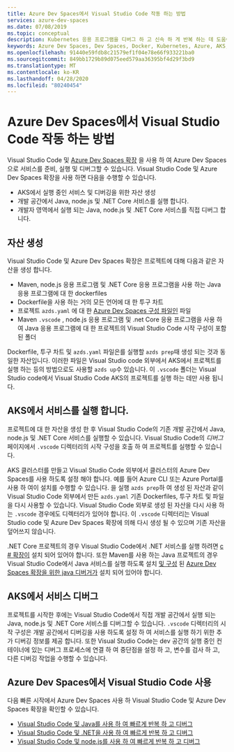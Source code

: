 ```yaml
---
title: Azure Dev Spaces에서 Visual Studio Code 작동 하는 방법
services: azure-dev-spaces
ms.date: 07/08/2019
ms.topic: conceptual
description: Kubernetes 응용 프로그램을 디버그 하 고 신속 하 게 반복 하는 데 도움이 되는 Visual Studio Code 및 Azure Dev Spaces 방법을 알아보세요.
keywords: Azure Dev Spaces, Dev Spaces, Docker, Kubernetes, Azure, AKS, Azure Kubernetes Service, 컨테이너
ms.openlocfilehash: 91440e59fdb8c21579ef1f04e78e66f933221ba0
ms.sourcegitcommit: 849bb1729b89d075eed579aa36395bf4d29f3bd9
ms.translationtype: MT
ms.contentlocale: ko-KR
ms.lasthandoff: 04/28/2020
ms.locfileid: "80240454"
---
```

# <a name="how-visual-studio-code-works-with-azure-dev-spaces"></a>Azure Dev Spaces에서 Visual Studio Code 작동 하는 방법

Visual Studio Code 및 [Azure Dev Spaces 확장][azds-extension] 을 사용 하 여 Azure Dev Spaces으로 서비스를 준비, 실행 및 디버그할 수 있습니다. Visual Studio Code 및 Azure Dev Spaces 확장을 사용 하면 다음을 수행할 수 있습니다.

* AKS에서 실행 중인 서비스 및 디버깅을 위한 자산 생성
* 개발 공간에서 Java, node.js 및 .NET Core 서비스를 실행 합니다.
* 개발자 영역에서 실행 되는 Java, node.js 및 .NET Core 서비스를 직접 디버그 합니다.

## <a name="generate-assets"></a>자산 생성

Visual Studio Code 및 Azure Dev Spaces 확장은 프로젝트에 대해 다음과 같은 자산을 생성 합니다.

* Maven, node.js 응용 프로그램 및 .NET Core 응용 프로그램을 사용 하는 Java 응용 프로그램에 대 한 dockerfiles
* Dockerfile을 사용 하는 거의 모든 언어에 대 한 투구 차트
* 프로젝트 `azds.yaml` 에 대 한 [Azure Dev Spaces 구성 파일인][azds-yaml] 파일
* Maven `.vscode` , node.js 응용 프로그램 및 .net Core 응용 프로그램을 사용 하 여 Java 응용 프로그램에 대 한 프로젝트의 Visual Studio Code 시작 구성이 포함 된 폴더

Dockerfile, 투구 차트 및 `azds.yaml` 파일은를 실행할 `azds prep`때 생성 되는 것과 동일한 자산입니다. 이러한 파일은 Visual Studio code 외부에서 AKS에서 프로젝트를 실행 하는 등의 방법으로도 사용할 `azds up`수 있습니다. 이 `.vscode` 폴더는 Visual Studio code에서 Visual Studio Code AKS의 프로젝트를 실행 하는 데만 사용 됩니다.

## <a name="run-your-service-in-aks"></a>AKS에서 서비스를 실행 합니다.

프로젝트에 대 한 자산을 생성 한 후 Visual Studio Code의 기존 개발 공간에서 Java, node.js 및 .NET Core 서비스를 실행할 수 있습니다. Visual Studio Code의 *디버그* 페이지에서 `.vscode` 디렉터리의 시작 구성을 호출 하 여 프로젝트를 실행할 수 있습니다.

AKS 클러스터를 만들고 Visual Studio Code 외부에서 클러스터의 Azure Dev Spaces를 사용 하도록 설정 해야 합니다. 예를 들어 Azure CLI 또는 Azure Portal를 사용 하 여이 설치를 수행할 수 있습니다. 을 실행 `azds prep`하 여 생성 된 자산과 같이 Visual Studio Code 외부에서 만든 `azds.yaml` 기존 Dockerfiles, 투구 차트 및 파일을 다시 사용할 수 있습니다. Visual Studio Code 외부로 생성 된 자산을 다시 사용 하는 `.vscode` 경우에도 디렉터리가 있어야 합니다. 이 `.vscode` 디렉터리는 Visual Studio code 및 Azure Dev Spaces 확장에 의해 다시 생성 될 수 있으며 기존 자산을 덮어쓰지 않습니다.

.NET Core 프로젝트의 경우 Visual Studio Code에서 .NET 서비스를 실행 하려면 [c # 확장이][csharp-extension] 설치 되어 있어야 합니다. 또한 Maven를 사용 하는 Java 프로젝트의 경우 Visual Studio Code에서 Java 서비스를 실행 하도록 설치 [및 구성][maven] 된 [Azure Dev Spaces 확장을 위한 java 디버거가][java-extension] 설치 되어 있어야 합니다.

## <a name="debug-your-service-in-aks"></a>AKS에서 서비스 디버그

프로젝트를 시작한 후에는 Visual Studio Code에서 직접 개발 공간에서 실행 되는 Java, node.js 및 .NET Core 서비스를 디버그할 수 있습니다. `.vscode` 디렉터리의 시작 구성은 개발 공간에서 디버깅을 사용 하도록 설정 하 여 서비스를 실행 하기 위한 추가 디버깅 정보를 제공 합니다. 또한 Visual Studio Code는 dev 공간의 실행 중인 컨테이너에 있는 디버그 프로세스에 연결 하 여 중단점을 설정 하 고, 변수를 검사 하 고, 다른 디버깅 작업을 수행할 수 있습니다.


## <a name="use-visual-studio-code-with-azure-dev-spaces"></a>Azure Dev Spaces에서 Visual Studio Code 사용

다음 빠른 시작에서 Azure Dev Spaces 사용 하 Visual Studio Code 및 Azure Dev Spaces 확장을 확인할 수 있습니다.

* [Visual Studio Code 및 Java를 사용 하 여 빠르게 반복 하 고 디버그][quickstart-java]
* [Visual Studio Code 및 .NET을 사용 하 여 빠르게 반복 하 고 디버그][quickstart-netcore]
* [Visual Studio Code 및 node.js를 사용 하 여 빠르게 반복 하 고 디버그][quickstart-node]

[azds-extension]: https://marketplace.visualstudio.com/items?itemName=azuredevspaces.azds
[azds-yaml]: how-dev-spaces-works-prep.md#prepare-your-code
[csharp-extension]: https://marketplace.visualstudio.com/items?itemName=ms-dotnettools.csharp
[java-extension]: https://marketplace.visualstudio.com/items?itemName=vscjava.vscode-java-debugger-azds
[maven]: https://maven.apache.org
[quickstart-java]: quickstart-java.md
[quickstart-netcore]: quickstart-netcore.md
[quickstart-node]: quickstart-nodejs.md
